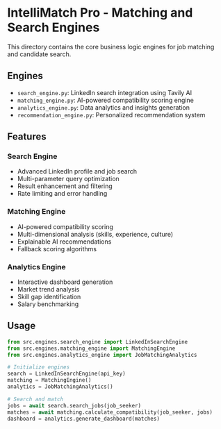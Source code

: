 # IntelliMatch Pro - Matching and Search Engines

This directory contains the core business logic engines for job matching and candidate search.

## Engines

- `search_engine.py`: LinkedIn search integration using Tavily AI
- `matching_engine.py`: AI-powered compatibility scoring engine
- `analytics_engine.py`: Data analytics and insights generation
- `recommendation_engine.py`: Personalized recommendation system

## Features

### Search Engine
- Advanced LinkedIn profile and job search
- Multi-parameter query optimization
- Result enhancement and filtering
- Rate limiting and error handling

### Matching Engine  
- AI-powered compatibility scoring
- Multi-dimensional analysis (skills, experience, culture)
- Explainable AI recommendations
- Fallback scoring algorithms

### Analytics Engine
- Interactive dashboard generation
- Market trend analysis
- Skill gap identification
- Salary benchmarking

## Usage

```python
from src.engines.search_engine import LinkedInSearchEngine
from src.engines.matching_engine import MatchingEngine
from src.engines.analytics_engine import JobMatchingAnalytics

# Initialize engines
search = LinkedInSearchEngine(api_key)
matching = MatchingEngine()
analytics = JobMatchingAnalytics()

# Search and match
jobs = await search.search_jobs(job_seeker)
matches = await matching.calculate_compatibility(job_seeker, jobs)
dashboard = analytics.generate_dashboard(matches)
```